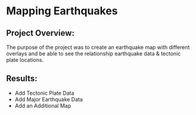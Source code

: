 # Mapping Earthquakes

## Project Overview:
The purpose of the project was to create an earthquake map with different overlays and be able to see the relationship earthquake data & tectonic plate locations. 

## Results:
 - Add Tectonic Plate Data
 - Add Major Earthquake Data
 - Add an Additional Map

